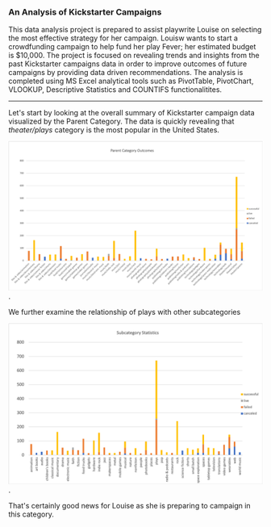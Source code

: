 ### An Analysis of Kickstarter Campaigns

This data analysis project is prepared to assist playwrite Louise on selecting the most effective strategy for her campaign. Louisw wants to start a crowdfunding campaign to help fund her play Fever; her estimated budget is $10,000. The project is focused on revealing trends and insights from the past Kickstarter campaigns data in order to improve outcomes of future campaigns by providing data driven recommendations.  The analysis is completed using MS Excel analytical tools such as PivotTable, PivotChart, VLOOKUP, Descriptive Statistics and COUNTIFS functionalitites.   

---
Let's start by looking at the overall summary of Kickstarter campaign data visualized by the Parent Category. The data is quickly revealing that *theater/plays* category is the most popular in the United States.

![Chart 1 - Parent Category Outcome](https://github.com/AnnaS0272/kickstarter-analysis/blob/master/Chart%201%20-%20Parent%20Category%20Outcome.png).

We further examine the relationship of plays with other subcategories 

![Chart 3 - Subcategory Statistics US](https://github.com/AnnaS0272/kickstarter-analysis/blob/master/Chart%203%20-%20Subcategory%20Statistics%20US.png). 

That's certainly good news for Louise as she is preparing to campaign in this category. 

